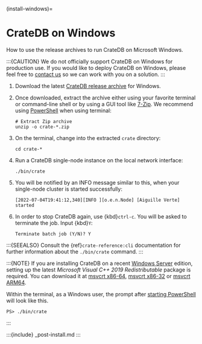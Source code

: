 (install-windows)=

# CrateDB on Windows

How to use the release archives to run CrateDB on Microsoft Windows.

:::{CAUTION}
We do not officially support CrateDB on Windows for production use. If
you would like to deploy CrateDB on Windows, please feel free to [contact
us][contact us] so we can work with you on a solution.
:::

1. Download the latest [CrateDB release archive] for Windows.

2. Once downloaded, extract the archive either using your favorite terminal or
   command-line shell or by using a GUI tool like [7-Zip]. We recommend
   using [PowerShell] when using terminal:

   ```doscon
   # Extract Zip archive
   unzip -o crate-*.zip
   ```

3. On the terminal, change into the extracted `crate` directory:

   ```doscon
   cd crate-*
   ```

4. Run a CrateDB single-node instance on the local network interface:

   ```doscon
   ./bin/crate
   ```

5. You will be notified by an INFO message similar to this, when your
   single-node cluster is started successfully:

   ```text
   [2022-07-04T19:41:12,340][INFO ][o.e.n.Node] [Aiguille Verte] started
   ```

6. In order to stop CrateDB again, use {kbd}`ctrl-c`. You will be asked to
   terminate the job. Input {kbd}`Y`:

   ```text
   Terminate batch job (Y/N)? Y
   ```

:::{SEEALSO}
Consult the {ref}`crate-reference:cli` documentation for further information
about the `./bin/crate` command.
:::

:::{NOTE}
If you are installing CrateDB on a recent [Windows Server] edition,
setting up the latest *Microsoft Visual C++ 2019 Redistributable* package
is required. You can download it at [msvcrt x86-64], [msvcrt x86-32] or [msvcrt ARM64].

Within the terminal, as a Windows user, the prompt after
[starting PowerShell] will look like this.

```doscon
PS> ./bin/crate
```
:::

:::{include} _post-install.md
:::


[7-zip]: https://www.7-zip.org/
[contact us]: https://cratedb.com/contact/
[cratedb release archive]: https://cdn.crate.io/downloads/releases/cratedb/x64_windows/
[msvcrt arm64]: https://aka.ms/vs/16/release/VC_redist.arm64.exe
[msvcrt x86-32]: https://aka.ms/vs/16/release/vc_redist.x86.exe
[msvcrt x86-64]: https://aka.ms/vs/16/release/vc_redist.x64.exe
[powershell]: https://docs.microsoft.com/en-us/powershell/scripting/overview?view=powershell-7.2
[starting powershell]: https://learn.microsoft.com/en-us/powershell/scripting/learn/ps101/01-getting-started?view=powershell-7.4#how-to-launch-powershell
[windows server]: https://www.microsoft.com/en-us/windows-server
